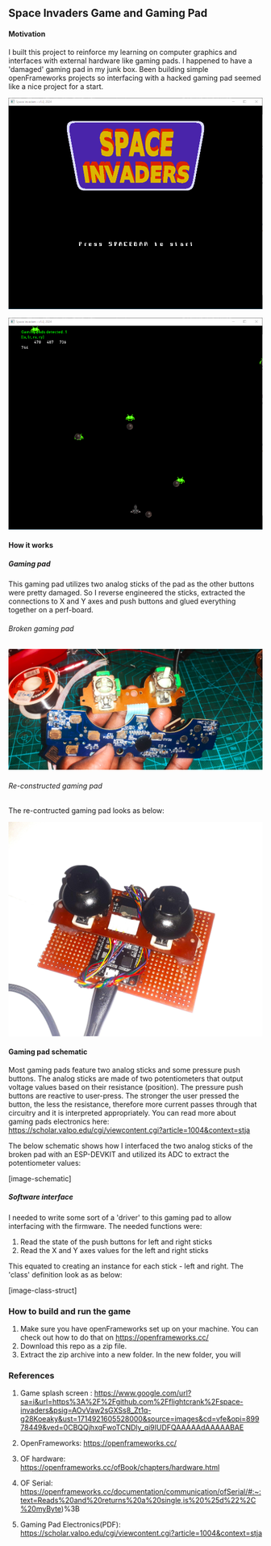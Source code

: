 ## Space Invaders Game and Gaming Pad

#### Motivation 

I built this project to reinforce my learning on computer graphics and interfaces with external hardware like gaming pads. I happened to have a 'damaged' gaming pad in my junk box. Been building simple openFrameworks projects so interfacing with a hacked gaming pad seemed like a nice project for a start.

![start-screen](.\img\start-screen.png)

![game-screen](.\img\game-screen.png)

#### How it works

##### Gaming pad 

This gaming pad utilizes two analog sticks of the pad as the other buttons were pretty damaged. So I reverse engineered the sticks, extracted the connections to X and Y axes and push buttons and glued everything together on a perf-board. 

###### Broken gaming pad

![game-screen](.\img\broken.jpg)



###### Re-constructed gaming pad

The re-contructed gaming pad looks as below: 

![game-screen](.\img\gaming-pad.jpg)



#### Gaming pad schematic

Most gaming pads feature two analog sticks and some pressure push buttons. The analog sticks are made of two potentiometers that output  voltage values based on their resistance (position). The pressure push buttons are reactive to user-press. The stronger the user pressed the button, the less the resistance, therefore more current passes through that circuitry and it is interpreted appropriately. You can read more about gaming pads electronics here: https://scholar.valpo.edu/cgi/viewcontent.cgi?article=1004&context=stja

The below schematic shows how I interfaced the two analog sticks of the broken pad with an ESP-DEVKIT and utilized its ADC to extract the potentiometer values: 

[image-schematic] 



##### Software interface 

I needed to write some sort of a 'driver' to this gaming pad to allow interfacing with the firmware. The needed functions were:

1. Read the state of the push buttons for left and right sticks
2. Read the X and Y axes values for the left and right sticks

This equated to creating an instance for each stick - left and right. The 'class' definition look as as below:

[image-class-struct]

### How to build and run the game 

1. Make sure you have openFrameworks set up on your machine. You can check out how to do that on https://openframeworks.cc/
2. Download this repo as a zip file.
3. Extract the zip archive into a new folder. In the new folder, you will 



### References

1. Game splash screen : https://www.google.com/url?sa=i&url=https%3A%2F%2Fgithub.com%2Fflightcrank%2Fspace-invaders&psig=AOvVaw2sGXSs8_Zt1q-g28Koeaky&ust=1714921605528000&source=images&cd=vfe&opi=89978449&ved=0CBQQjhxqFwoTCNDly_qi9IUDFQAAAAAdAAAAABAE

2. OpenFrameworks: https://openframeworks.cc/

3. OF hardware: https://openframeworks.cc/ofBook/chapters/hardware.html

4. OF Serial: https://openframeworks.cc/documentation/communication/ofSerial/#:~:text=Reads%20and%20returns%20a%20single,is%20%25d%22%2C%20myByte)%3B

5. Gaming Pad Electronics(PDF): https://scholar.valpo.edu/cgi/viewcontent.cgi?article=1004&context=stja

   